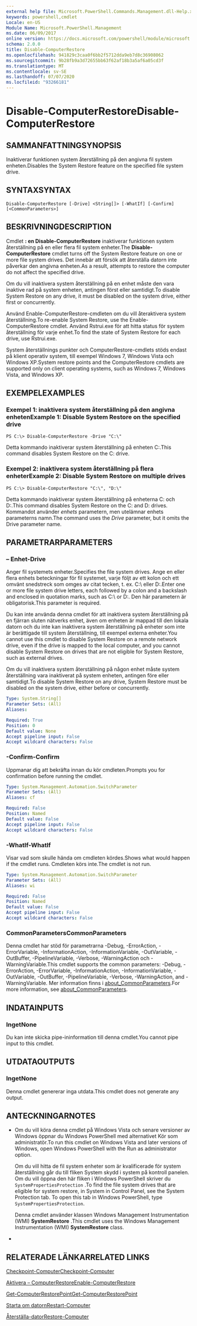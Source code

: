 ```yaml
---
external help file: Microsoft.PowerShell.Commands.Management.dll-Help.xml
keywords: powershell,cmdlet
Locale: en-US
Module Name: Microsoft.PowerShell.Management
ms.date: 06/09/2017
online version: https://docs.microsoft.com/powershell/module/microsoft.powershell.management/disable-computerrestore?view=powershell-5.1&WT.mc_id=ps-gethelp
schema: 2.0.0
title: Disable-ComputerRestore
ms.openlocfilehash: 941829c3caa0f6bb2f5712dda9eb7d8c36908062
ms.sourcegitcommit: 9b28fb9a3d72655bb63f62af18b3a5af6a05cd3f
ms.translationtype: MT
ms.contentlocale: sv-SE
ms.lasthandoff: 07/07/2020
ms.locfileid: "93266181"
---
```

# <span data-ttu-id="caf34-103">Disable-ComputerRestore</span><span class="sxs-lookup"><span data-stu-id="caf34-103">Disable-ComputerRestore</span></span>

## <span data-ttu-id="caf34-104">SAMMANFATTNING</span><span class="sxs-lookup"><span data-stu-id="caf34-104">SYNOPSIS</span></span>
<span data-ttu-id="caf34-105">Inaktiverar funktionen system återställning på den angivna fil system enheten.</span><span class="sxs-lookup"><span data-stu-id="caf34-105">Disables the System Restore feature on the specified file system drive.</span></span>

## <span data-ttu-id="caf34-106">SYNTAX</span><span class="sxs-lookup"><span data-stu-id="caf34-106">SYNTAX</span></span>

```
Disable-ComputerRestore [-Drive] <String[]> [-WhatIf] [-Confirm] [<CommonParameters>]
```

## <span data-ttu-id="caf34-107">BESKRIVNING</span><span class="sxs-lookup"><span data-stu-id="caf34-107">DESCRIPTION</span></span>
<span data-ttu-id="caf34-108">Cmdlet **: en Disable-ComputerRestore** inaktiverar funktionen system återställning på en eller flera fil system enheter.</span><span class="sxs-lookup"><span data-stu-id="caf34-108">The **Disable-ComputerRestore** cmdlet turns off the System Restore feature on one or more file system drives.</span></span>
<span data-ttu-id="caf34-109">Det innebär att försök att återställa datorn inte påverkar den angivna enheten.</span><span class="sxs-lookup"><span data-stu-id="caf34-109">As a result, attempts to restore the computer do not affect the specified drive.</span></span>

<span data-ttu-id="caf34-110">Om du vill inaktivera system återställning på en enhet måste den vara inaktive rad på system enheten, antingen först eller samtidigt.</span><span class="sxs-lookup"><span data-stu-id="caf34-110">To disable System Restore on any drive, it must be disabled on the system drive, either first or concurrently.</span></span>

<span data-ttu-id="caf34-111">Använd Enable-ComputerRestore-cmdleten om du vill återaktivera system återställning.</span><span class="sxs-lookup"><span data-stu-id="caf34-111">To re-enable System Restore, use the Enable-ComputerRestore cmdlet.</span></span>
<span data-ttu-id="caf34-112">Använd Rstrui.exe för att hitta status för system återställning för varje enhet.</span><span class="sxs-lookup"><span data-stu-id="caf34-112">To find the state of System Restore for each drive, use Rstrui.exe.</span></span>

<span data-ttu-id="caf34-113">System återställnings punkter och ComputerRestore-cmdlets stöds endast på klient operativ system, till exempel Windows 7, Windows Vista och Windows XP.</span><span class="sxs-lookup"><span data-stu-id="caf34-113">System restore points and the ComputerRestore cmdlets are supported only on client operating systems, such as Windows 7, Windows Vista, and Windows XP.</span></span>

## <span data-ttu-id="caf34-114">EXEMPEL</span><span class="sxs-lookup"><span data-stu-id="caf34-114">EXAMPLES</span></span>

### <span data-ttu-id="caf34-115">Exempel 1: inaktivera system återställning på den angivna enheten</span><span class="sxs-lookup"><span data-stu-id="caf34-115">Example 1: Disable System Restore on the specified drive</span></span>

```
PS C:\> Disable-ComputerRestore -Drive "C:\"
```

<span data-ttu-id="caf34-116">Detta kommando inaktiverar system återställning på enheten C:.</span><span class="sxs-lookup"><span data-stu-id="caf34-116">This command disables System Restore on the C: drive.</span></span>

### <span data-ttu-id="caf34-117">Exempel 2: inaktivera system återställning på flera enheter</span><span class="sxs-lookup"><span data-stu-id="caf34-117">Example 2: Disable System Restore on multiple drives</span></span>

```
PS C:\> Disable-ComputerRestore "C:\", "D:\"
```

<span data-ttu-id="caf34-118">Detta kommando inaktiverar system återställning på enheterna C: och D:.</span><span class="sxs-lookup"><span data-stu-id="caf34-118">This command disables System Restore on the C: and D: drives.</span></span>
<span data-ttu-id="caf34-119">Kommandot använder *enhets* parametern, men utelämnar enhets parameterns namn.</span><span class="sxs-lookup"><span data-stu-id="caf34-119">The command uses the *Drive* parameter, but it omits the Drive parameter name.</span></span>

## <span data-ttu-id="caf34-120">PARAMETRAR</span><span class="sxs-lookup"><span data-stu-id="caf34-120">PARAMETERS</span></span>

### <span data-ttu-id="caf34-121">– Enhet</span><span class="sxs-lookup"><span data-stu-id="caf34-121">-Drive</span></span>
<span data-ttu-id="caf34-122">Anger fil systemets enheter.</span><span class="sxs-lookup"><span data-stu-id="caf34-122">Specifies the file system drives.</span></span>
<span data-ttu-id="caf34-123">Ange en eller flera enhets beteckningar för fil systemet, varje följt av ett kolon och ett omvänt snedstreck som omges av citat tecken, t. ex. C:\ eller D:\.</span><span class="sxs-lookup"><span data-stu-id="caf34-123">Enter one or more file system drive letters, each followed by a colon and a backslash and enclosed in quotation marks, such as C:\ or D:\.</span></span>
<span data-ttu-id="caf34-124">Den här parametern är obligatorisk.</span><span class="sxs-lookup"><span data-stu-id="caf34-124">This parameter is required.</span></span>

<span data-ttu-id="caf34-125">Du kan inte använda denna cmdlet för att inaktivera system återställning på en fjärran sluten nätverks enhet, även om enheten är mappad till den lokala datorn och du inte kan inaktivera system återställning på enheter som inte är berättigade till system återställning, till exempel externa enheter.</span><span class="sxs-lookup"><span data-stu-id="caf34-125">You cannot use this cmdlet to disable System Restore on a remote network drive, even if the drive is mapped to the local computer, and you cannot disable System Restore on drives that are not eligible for System Restore, such as external drives.</span></span>

<span data-ttu-id="caf34-126">Om du vill inaktivera system återställning på någon enhet måste system återställning vara inaktiverat på system enheten, antingen före eller samtidigt.</span><span class="sxs-lookup"><span data-stu-id="caf34-126">To disable System Restore on any drive, System Restore must be disabled on the system drive, either before or concurrently.</span></span>

```yaml
Type: System.String[]
Parameter Sets: (All)
Aliases:

Required: True
Position: 0
Default value: None
Accept pipeline input: False
Accept wildcard characters: False
```

### <span data-ttu-id="caf34-127">-Confirm</span><span class="sxs-lookup"><span data-stu-id="caf34-127">-Confirm</span></span>
<span data-ttu-id="caf34-128">Uppmanar dig att bekräfta innan du kör cmdleten.</span><span class="sxs-lookup"><span data-stu-id="caf34-128">Prompts you for confirmation before running the cmdlet.</span></span>

```yaml
Type: System.Management.Automation.SwitchParameter
Parameter Sets: (All)
Aliases: cf

Required: False
Position: Named
Default value: False
Accept pipeline input: False
Accept wildcard characters: False
```

### <span data-ttu-id="caf34-129">-WhatIf</span><span class="sxs-lookup"><span data-stu-id="caf34-129">-WhatIf</span></span>
<span data-ttu-id="caf34-130">Visar vad som skulle hända om cmdleten kördes.</span><span class="sxs-lookup"><span data-stu-id="caf34-130">Shows what would happen if the cmdlet runs.</span></span>
<span data-ttu-id="caf34-131">Cmdleten körs inte.</span><span class="sxs-lookup"><span data-stu-id="caf34-131">The cmdlet is not run.</span></span>

```yaml
Type: System.Management.Automation.SwitchParameter
Parameter Sets: (All)
Aliases: wi

Required: False
Position: Named
Default value: False
Accept pipeline input: False
Accept wildcard characters: False
```

### <span data-ttu-id="caf34-132">CommonParameters</span><span class="sxs-lookup"><span data-stu-id="caf34-132">CommonParameters</span></span>
<span data-ttu-id="caf34-133">Denna cmdlet har stöd för parametrarna -Debug, -ErrorAction, -ErrorVariable, -InformationAction, -InformationVariable, -OutVariable, -OutBuffer, -PipelineVariable, -Verbose, -WarningAction och -WarningVariable.</span><span class="sxs-lookup"><span data-stu-id="caf34-133">This cmdlet supports the common parameters: -Debug, -ErrorAction, -ErrorVariable, -InformationAction, -InformationVariable, -OutVariable, -OutBuffer, -PipelineVariable, -Verbose, -WarningAction, and -WarningVariable.</span></span> <span data-ttu-id="caf34-134">Mer information finns i [about_CommonParameters](https://go.microsoft.com/fwlink/?LinkID=113216).</span><span class="sxs-lookup"><span data-stu-id="caf34-134">For more information, see [about_CommonParameters](https://go.microsoft.com/fwlink/?LinkID=113216).</span></span>

## <span data-ttu-id="caf34-135">INDATA</span><span class="sxs-lookup"><span data-stu-id="caf34-135">INPUTS</span></span>

### <span data-ttu-id="caf34-136">Inget</span><span class="sxs-lookup"><span data-stu-id="caf34-136">None</span></span>
<span data-ttu-id="caf34-137">Du kan inte skicka pipe-ininformation till denna cmdlet.</span><span class="sxs-lookup"><span data-stu-id="caf34-137">You cannot pipe input to this cmdlet.</span></span>

## <span data-ttu-id="caf34-138">UTDATA</span><span class="sxs-lookup"><span data-stu-id="caf34-138">OUTPUTS</span></span>

### <span data-ttu-id="caf34-139">Inget</span><span class="sxs-lookup"><span data-stu-id="caf34-139">None</span></span>
<span data-ttu-id="caf34-140">Denna cmdlet genererar inga utdata.</span><span class="sxs-lookup"><span data-stu-id="caf34-140">This cmdlet does not generate any output.</span></span>

## <span data-ttu-id="caf34-141">ANTECKNINGAR</span><span class="sxs-lookup"><span data-stu-id="caf34-141">NOTES</span></span>

* <span data-ttu-id="caf34-142">Om du vill köra denna cmdlet på Windows Vista och senare versioner av Windows öppnar du Windows PowerShell med alternativet Kör som administratör.</span><span class="sxs-lookup"><span data-stu-id="caf34-142">To run this cmdlet on Windows Vista and later versions of Windows, open Windows PowerShell with the Run as administrator option.</span></span>

  <span data-ttu-id="caf34-143">Om du vill hitta de fil system enheter som är kvalificerade för system återställning går du till fliken System skydd i system på kontroll panelen. Om du vill öppna den här fliken i Windows PowerShell skriver du `SystemPropertiesProtection` .</span><span class="sxs-lookup"><span data-stu-id="caf34-143">To find the file system drives that are eligible for system restore, in System in Control Panel, see the System Protection tab. To open this tab in Windows PowerShell, type `SystemPropertiesProtection`.</span></span>

  <span data-ttu-id="caf34-144">Denna cmdlet använder klassen Windows Management Instrumentation (WMI) **SystemRestore** .</span><span class="sxs-lookup"><span data-stu-id="caf34-144">This cmdlet uses the Windows Management Instrumentation (WMI) **SystemRestore** class.</span></span>

*

## <span data-ttu-id="caf34-145">RELATERADE LÄNKAR</span><span class="sxs-lookup"><span data-stu-id="caf34-145">RELATED LINKS</span></span>

[<span data-ttu-id="caf34-146">Checkpoint-Computer</span><span class="sxs-lookup"><span data-stu-id="caf34-146">Checkpoint-Computer</span></span>](Checkpoint-Computer.md)

[<span data-ttu-id="caf34-147">Aktivera – ComputerRestore</span><span class="sxs-lookup"><span data-stu-id="caf34-147">Enable-ComputerRestore</span></span>](Enable-ComputerRestore.md)

[<span data-ttu-id="caf34-148">Get-ComputerRestorePoint</span><span class="sxs-lookup"><span data-stu-id="caf34-148">Get-ComputerRestorePoint</span></span>](Get-ComputerRestorePoint.md)

[<span data-ttu-id="caf34-149">Starta om datorn</span><span class="sxs-lookup"><span data-stu-id="caf34-149">Restart-Computer</span></span>](Restart-Computer.md)

[<span data-ttu-id="caf34-150">Återställa-dator</span><span class="sxs-lookup"><span data-stu-id="caf34-150">Restore-Computer</span></span>](Restore-Computer.md)
